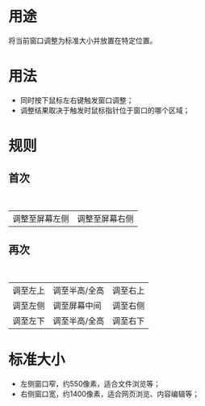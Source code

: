 # 用途
将当前窗口调整为标准大小并放置在特定位置。

# 用法
- 同时按下鼠标左右键触发窗口调整；
- 调整结果取决于触发时鼠标指针位于窗口的哪个区域；

# 规则

## 首次
<table>
  <tr>
    <td>调整至屏幕左侧</td><td>调整至屏幕右侧</td>
  </tr>
</table>

## 再次
<table>
  <tr>
    <td>调至左上</td><td>调至半高/全高</td><td>调至右上</td>
  </tr>
  <tr>
    <td>调至左侧</td><td>调至屏幕中间</td><td>调至右侧</td>
  </tr>
  <tr>
    <td>调至左下</td><td>调至半高/全高</td><td>调至右下</td>
  </tr>
</table>

# 标准大小
- 左侧窗口窄，约550像素，适合文件浏览等；
- 右侧窗口宽，约1400像素，适合网页浏览、内容编辑等；
